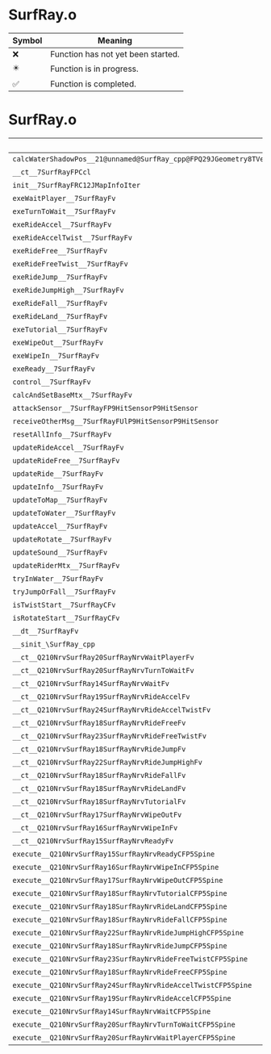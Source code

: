 # SurfRay.o
| Symbol | Meaning 
| ------------- | ------------- 
| :x: | Function has not yet been started. 
| :eight_pointed_black_star: | Function is in progress. 
| :white_check_mark: | Function is completed. 


# SurfRay.o
| Symbol | Decompiled? |
| ------------- | ------------- |
| `calcWaterShadowPos__21@unnamed@SurfRay_cpp@FPQ29JGeometry8TVec3&lt;f&gt;RCQ29JGeometry8TVec3&lt;f&gt;RCQ29JGeometry8TVec3&lt;f&gt;` | :x: |
| `__ct__7SurfRayFPCcl` | :x: |
| `init__7SurfRayFRC12JMapInfoIter` | :x: |
| `exeWaitPlayer__7SurfRayFv` | :x: |
| `exeTurnToWait__7SurfRayFv` | :x: |
| `exeRideAccel__7SurfRayFv` | :x: |
| `exeRideAccelTwist__7SurfRayFv` | :x: |
| `exeRideFree__7SurfRayFv` | :x: |
| `exeRideFreeTwist__7SurfRayFv` | :x: |
| `exeRideJump__7SurfRayFv` | :x: |
| `exeRideJumpHigh__7SurfRayFv` | :x: |
| `exeRideFall__7SurfRayFv` | :x: |
| `exeRideLand__7SurfRayFv` | :x: |
| `exeTutorial__7SurfRayFv` | :x: |
| `exeWipeOut__7SurfRayFv` | :x: |
| `exeWipeIn__7SurfRayFv` | :x: |
| `exeReady__7SurfRayFv` | :x: |
| `control__7SurfRayFv` | :x: |
| `calcAndSetBaseMtx__7SurfRayFv` | :x: |
| `attackSensor__7SurfRayFP9HitSensorP9HitSensor` | :x: |
| `receiveOtherMsg__7SurfRayFUlP9HitSensorP9HitSensor` | :x: |
| `resetAllInfo__7SurfRayFv` | :x: |
| `updateRideAccel__7SurfRayFv` | :x: |
| `updateRideFree__7SurfRayFv` | :x: |
| `updateRide__7SurfRayFv` | :x: |
| `updateInfo__7SurfRayFv` | :x: |
| `updateToMap__7SurfRayFv` | :x: |
| `updateToWater__7SurfRayFv` | :x: |
| `updateAccel__7SurfRayFv` | :x: |
| `updateRotate__7SurfRayFv` | :x: |
| `updateSound__7SurfRayFv` | :x: |
| `updateRiderMtx__7SurfRayFv` | :x: |
| `tryInWater__7SurfRayFv` | :x: |
| `tryJumpOrFall__7SurfRayFv` | :x: |
| `isTwistStart__7SurfRayCFv` | :x: |
| `isRotateStart__7SurfRayCFv` | :x: |
| `__dt__7SurfRayFv` | :x: |
| `__sinit_\SurfRay_cpp` | :x: |
| `__ct__Q210NrvSurfRay20SurfRayNrvWaitPlayerFv` | :x: |
| `__ct__Q210NrvSurfRay20SurfRayNrvTurnToWaitFv` | :x: |
| `__ct__Q210NrvSurfRay14SurfRayNrvWaitFv` | :x: |
| `__ct__Q210NrvSurfRay19SurfRayNrvRideAccelFv` | :x: |
| `__ct__Q210NrvSurfRay24SurfRayNrvRideAccelTwistFv` | :x: |
| `__ct__Q210NrvSurfRay18SurfRayNrvRideFreeFv` | :x: |
| `__ct__Q210NrvSurfRay23SurfRayNrvRideFreeTwistFv` | :x: |
| `__ct__Q210NrvSurfRay18SurfRayNrvRideJumpFv` | :x: |
| `__ct__Q210NrvSurfRay22SurfRayNrvRideJumpHighFv` | :x: |
| `__ct__Q210NrvSurfRay18SurfRayNrvRideFallFv` | :x: |
| `__ct__Q210NrvSurfRay18SurfRayNrvRideLandFv` | :x: |
| `__ct__Q210NrvSurfRay18SurfRayNrvTutorialFv` | :x: |
| `__ct__Q210NrvSurfRay17SurfRayNrvWipeOutFv` | :x: |
| `__ct__Q210NrvSurfRay16SurfRayNrvWipeInFv` | :x: |
| `__ct__Q210NrvSurfRay15SurfRayNrvReadyFv` | :x: |
| `execute__Q210NrvSurfRay15SurfRayNrvReadyCFP5Spine` | :x: |
| `execute__Q210NrvSurfRay16SurfRayNrvWipeInCFP5Spine` | :x: |
| `execute__Q210NrvSurfRay17SurfRayNrvWipeOutCFP5Spine` | :x: |
| `execute__Q210NrvSurfRay18SurfRayNrvTutorialCFP5Spine` | :x: |
| `execute__Q210NrvSurfRay18SurfRayNrvRideLandCFP5Spine` | :x: |
| `execute__Q210NrvSurfRay18SurfRayNrvRideFallCFP5Spine` | :x: |
| `execute__Q210NrvSurfRay22SurfRayNrvRideJumpHighCFP5Spine` | :x: |
| `execute__Q210NrvSurfRay18SurfRayNrvRideJumpCFP5Spine` | :x: |
| `execute__Q210NrvSurfRay23SurfRayNrvRideFreeTwistCFP5Spine` | :x: |
| `execute__Q210NrvSurfRay18SurfRayNrvRideFreeCFP5Spine` | :x: |
| `execute__Q210NrvSurfRay24SurfRayNrvRideAccelTwistCFP5Spine` | :x: |
| `execute__Q210NrvSurfRay19SurfRayNrvRideAccelCFP5Spine` | :x: |
| `execute__Q210NrvSurfRay14SurfRayNrvWaitCFP5Spine` | :x: |
| `execute__Q210NrvSurfRay20SurfRayNrvTurnToWaitCFP5Spine` | :x: |
| `execute__Q210NrvSurfRay20SurfRayNrvWaitPlayerCFP5Spine` | :x: |
